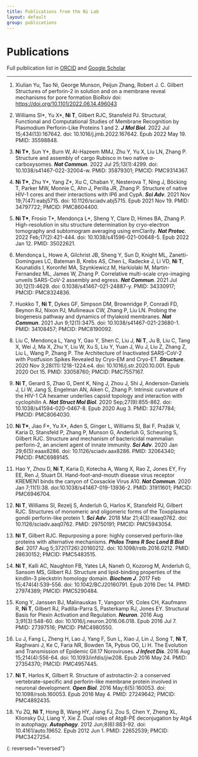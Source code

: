 ```yaml
---
title: Publications from the Ni Lab
layout: default
group: publications
---
```



# Publications


Full pulblication list in [ORCID](https://orcid.org/0000-0001-7268-0306) and [Google Scholar](https://scholar.google.co.uk/citations?user=n0luQ9EAAAAJ&hl=en)

---

1. Xiulian Yu, Tao Ni, George Munson, Peijun Zhang, Robert J. C. Gilbert Structures of perforin-2 in solution and on a membrane reveal mechanisms for pore formation BioRxiv doi: https://doi.org/10.1101/2022.06.14.496043 

1. Williams SI\*, Yu X\*, **Ni T**, Gilbert RJC, Stansfeld PJ. Structural, Functional and Computational Studies of Membrane Recognition by Plasmodium Perforin-Like Proteins 1 and 2. _**J Mol Biol**_. 2022 Jul 15;434(13):167642. doi: 10.1016/j.jmb.2022.167642. Epub 2022 May 19. PMID: 35598848.

1. **Ni T\***, Sun Y\*, Burn W, Al-Hazeem MMJ, Zhu Y, Yu X, Liu LN, Zhang P. Structure and assembly of cargo Rubisco in two native α-carboxysomes. _**Nat Commun**_. 2022 Jul 25;13(1):4299. doi: 10.1038/s41467-022-32004-w. PMID: 35879301; PMCID: PMC9314367.

1. **Ni T\***, Zhu Y\*, Yang Z\*, Xu C, Chaban Y, Nesterova T, Ning J, Böcking T, Parker MW, Monnie C, Ahn J, Perilla JR, Zhang P. Structure of native HIV-1 cores and their interactions with IP6 and CypA. _**Sci Adv**_. 2021 Nov 19;7(47):eabj5715. doi: 10.1126/sciadv.abj5715. Epub 2021 Nov 19. PMID: 34797722; PMCID: PMC8604400.  

1. **Ni T\***, Frosio T\*, Mendonça L\*, Sheng Y, Clare D, Himes BA, Zhang P. High-resolution in situ structure determination by cryo-electron tomography and subtomogram averaging using emClarity. _**Nat Protoc**_. 2022 Feb;17(2):421-444. doi: 10.1038/s41596-021-00648-5. Epub 2022 Jan 12. PMID: 35022621.

1. Mendonça L, Howe A, Gilchrist JB, Sheng Y, Sun D, Knight ML, Zanetti-Domingues LC, Bateman B, Krebs AS, Chen L, Radecke J, Li VD, **Ni T**, Kounatidis I, Koronfel MA, Szynkiewicz M, Harkiolaki M, Martin-Fernandez ML, James W, Zhang P. Correlative multi-scale cryo-imaging unveils SARS-CoV-2 assembly and egress. _**Nat Commun**_. 2021 Jul 30;12(1):4629. doi: 0.1038/s41467-021-24887-y. PMID: 34330917; PMCID: PMC8324836.

1. Huokko T, **Ni T**, Dykes GF, Simpson DM, Brownridge P, Conradi FD, Beynon RJ, Nixon PJ, Mullineaux CW, Zhang P, Liu LN. Probing the biogenesis pathway and dynamics of thylakoid membranes. _**Nat Commun**_. 2021 Jun 9;12(1):3475. doi: 10.1038/s41467-021-23680-1. PMID: 34108457; PMCID: PMC8190092.

1. Liu C, Mendonça L, Yang Y, Gao Y, Shen C, Liu J, **Ni T**, Ju B, Liu C, Tang X, Wei J, Ma X, Zhu Y, Liu W, Xu S, Liu Y, Yuan J, Wu J, Liu Z, Zhang Z, Liu L, Wang P, Zhang P. The Architecture of Inactivated SARS-CoV-2 with Postfusion Spikes Revealed by Cryo-EM and Cryo-ET. _**Structure**_. 2020 Nov 3;28(11):1218-1224.e4. doi: 10.1016/j.str.2020.10.001. Epub 2020 Oct 15. PMID: 33058760; PMCID: PMC7557167.

1. **Ni T**, Gerard S, Zhao G, Dent K, Ning J, Zhou J, Shi J, Anderson-Daniels J, Li W, Jang S, Engelman AN, Aiken C, Zhang P. Intrinsic curvature of the HIV-1 CA hexamer underlies capsid topology and interaction with cyclophilin A. _**Nat Struct Mol Biol**_. 2020 Sep;27(9):855-862. doi: 10.1038/s41594-020-0467-8. Epub 2020 Aug 3. PMID: 32747784; PMCID: PMC8064030.

1. **Ni T\***, Jiao F\*, Yu X\*, Aden S, Ginger L, Williams SI, Bai F, Pražák V, Karia D, Stansfeld P, Zhang P, Munson G, Anderluh G, Scheuring S, Gilbert RJC. Structure and mechanism of bactericidal mammalian perforin-2, an ancient agent of innate immunity. _**Sci Adv**_. 2020 Jan 29;6(5):eaax8286. doi: 10.1126/sciadv.aax8286. PMID: 32064340; PMCID: PMC6989145.

1. Hao Y, Zhou D, **Ni T**, Karia D, Kotecha A, Wang X, Rao Z, Jones EY, Fry EE, Ren J, Stuart DI. Hand-foot-and-mouth disease virus receptor KREMEN1 binds the canyon of Coxsackie Virus A10. _**Nat Commun**_. 2020 Jan 7;11(1):38. doi:10.1038/s41467-019-13936-2. PMID: 31911601; PMCID: PMC6946704.

1. **Ni T**, Williams SI, Rezelj S, Anderluh G, Harlos K, Stansfeld PJ, Gilbert RJC. Structures of monomeric and oligomeric forms of the Toxoplasma gondii perforin-like protein 1. _**Sci Adv**_. 2018 Mar 21;4(3):eaaq0762. doi: 10.1126/sciadv.aaq0762. PMID: 29750191; PMCID: PMC5943054.

1. **Ni T**, Gilbert RJC. Repurposing a pore: highly conserved perforin-like proteins with alternative mechanisms. _**Philos Trans R Soc Lond B Biol Sci**_. 2017 Aug 5;372(1726):20160212. doi: 10.1098/rstb.2016.0212. PMID: 28630152; PMCID: PMC5483515.

1. **Ni T**, Kalli AC, Naughton FB, Yates LA, Naneh O, Kozorog M, Anderluh G, Sansom MS, Gilbert RJ. Structure and lipid-binding properties of the kindlin-3 pleckstrin homology domain. _**Biochem J**_. 2017 Feb 15;474(4):539-556. doi: 10.1042/BCJ20160791. Epub 2016 Dec 14. PMID: 27974389; PMCID: PMC5290484.

1. Kong Y, Janssen BJ, Malinauskas T, Vangoor VR, Coles CH, Kaufmann R, **Ni T**, Gilbert RJ, Padilla-Parra S, Pasterkamp RJ, Jones EY. Structural Basis for Plexin Activation and Regulation. _**Neuron**_. 2016 Aug 3;91(3):548-60. doi: 10.1016/j.neuron.2016.06.018. Epub 2016 Jul 7. PMID: 27397516; PMCID: PMC4980550.

1. Lu J, Fang L, Zheng H, Lao J, Yang F, Sun L, Xiao J, Lin J, Song T, **Ni T**, Raghwani J, Ke C, Faria NR, Bowden TA, Pybus OG, Li H. The Evolution and Transmission of Epidemic GII.17 Noroviruses. _**J Infect Dis**_. 2016 Aug 15;214(4):556-64. doi: 10.1093/infdis/jiw208. Epub 2016 May 24. PMID: 27354370; PMCID: PMC4957445.

1. **Ni T**, Harlos K, Gilbert R. Structure of astrotactin-2: a conserved vertebrate-specific and perforin-like membrane protein involved in neuronal development. _**Open Biol**_. 2016 May;6(5):160053. doi: 10.1098/rsob.160053. Epub 2016 May 4. PMID: 27249642; PMCID: PMC4892435.

1. Yu ZQ, **Ni T**, Hong B, Wang HY, Jiang FJ, Zou S, Chen Y, Zheng XL, Klionsky DJ, Liang Y, Xie Z. Dual roles of Atg8-PE deconjugation by Atg4 in autophagy. _**Autophagy**_. 2012 Jun;8(6):883-92. doi: 10.4161/auto.19652. Epub 2012 Jun 1. PMID: 22652539; PMCID: PMC3427254.

{: reversed="reversed"} 




